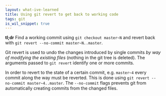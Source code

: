 ```yaml
---
layout: what-ive-learned
title: Using git revert to get back to working code
tags: git
is_wil_snippet: true
---
```

**tl;dr** Find a working commit using `git checkout master~N` and revert back with `git revert --no-commit master~N..master`.

Git revert is used to undo the changes introduced by single commits *by way of modifying the existing files* (nothing in the git tree is deleted). The arguments passed to `git revert` identify one or more commits.

In order to revert to the state of a certain commit, e.g. `master~4` every commit along the way must be reverted. This is done using `git revert --no-commit master~4..master`. The `--no-commit` flags prevents git from automatically creating commits from the changed files.
